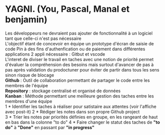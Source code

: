 # YAGNI. (You, Pascal, Manal et benjamin)
Les développeurs ne devraient pas ajouter de fonctionnalité à un logiciel tant que celle-ci n'est pas nécessaire  
L'objectif étant de concevoir en équipe un prototype d'écran de saisie de code Pin à des fins d'authenfication ou de paiement dans différentes applications 2 appli nécessaire : Gitbut et vscode  
L'interet de diviser le travail en taches avec une notion de priorité permet d'évaluer la compréhension des besoins mais surtout d'avancer de pas à pas après validation du prodoctuner pour éviter de partir dans tous les sens sinon risque de blocage  
__Github__ : Outil de collaboration permettant de partager le code entre les membres de l'équipe  
__Repository__ : stockage centralisé et organisé de données  
__Kanban__ : Méthode permettant une meilleure gestion des taches entre les membres d'une équipe  
1 * Identifier les taches à réaliser pour satistaire aux attentes (voir l'affiche avec post-it)
2 * Rédiger les notes dans son propre Github project      
3 * Trier les notes par priorités définies en groupe, en les rangeant de haut en bas dans la colonne "to do"
4 * Faire changer le statut des taches de __"to do"__ à __"Done"__ en passant par __"in progress"__ 
